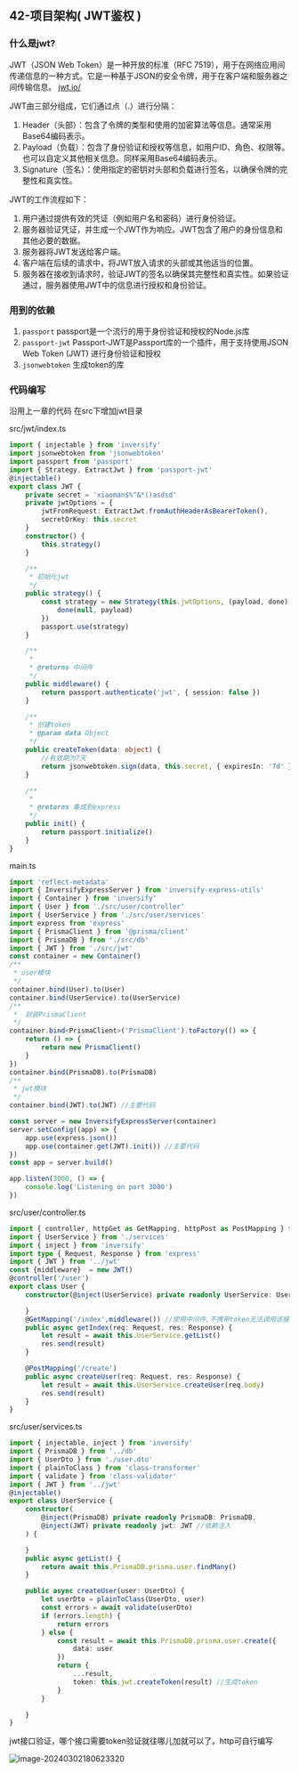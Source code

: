 ## 42-项目架构( JWT鉴权 )

### 什么是jwt?

JWT（JSON Web Token）是一种开放的标准（RFC 7519），用于在网络应用间传递信息的一种方式。它是一种基于JSON的安全令牌，用于在客户端和服务器之间传输信息。 [jwt.io/](https://jwt.io/)

JWT由三部分组成，它们通过点（.）进行分隔：

1. Header（头部）：包含了令牌的类型和使用的加密算法等信息。通常采用Base64编码表示。
2. Payload（负载）：包含了身份验证和授权等信息，如用户ID、角色、权限等。也可以自定义其他相关信息。同样采用Base64编码表示。
3. Signature（签名）：使用指定的密钥对头部和负载进行签名，以确保令牌的完整性和真实性。

JWT的工作流程如下：

1. 用户通过提供有效的凭证（例如用户名和密码）进行身份验证。
2. 服务器验证凭证，并生成一个JWT作为响应。JWT包含了用户的身份信息和其他必要的数据。
3. 服务器将JWT发送给客户端。
4. 客户端在后续的请求中，将JWT放入请求的头部或其他适当的位置。
5. 服务器在接收到请求时，验证JWT的签名以确保其完整性和真实性。如果验证通过，服务器使用JWT中的信息进行授权和身份验证。

### 用到的依赖

1. `passport` passport是一个流行的用于身份验证和授权的Node.js库
2. `passport-jwt` Passport-JWT是Passport库的一个插件，用于支持使用JSON Web Token (JWT) 进行身份验证和授权
3. `jsonwebtoken` 生成token的库

### 代码编写

沿用上一章的代码 在src下增加jwt目录 

src/jwt/index.ts

```typescript
import { injectable } from 'inversify'
import jsonwebtoken from 'jsonwebtoken'
import passport from 'passport'
import { Strategy, ExtractJwt } from 'passport-jwt'
@injectable()
export class JWT {
    private secret = 'xiaoman$%^&*()asdsd'
    private jwtOptions = {
        jwtFromRequest: ExtractJwt.fromAuthHeaderAsBearerToken(),
        secretOrKey: this.secret
    }
    constructor() {
        this.strategy()
    }

    /**
     * 初始化jwt
     */
    public strategy() {
        const strategy = new Strategy(this.jwtOptions, (payload, done) => {
            done(null, payload)
        })
        passport.use(strategy)
    }

    /**
     * 
     * @returns 中间件
     */
    public middleware() {
        return passport.authenticate('jwt', { session: false })
    }

    /**
     * 创建token
     * @param data Object
     */
    public createToken(data: object) {
        //有效期为7天
        return jsonwebtoken.sign(data, this.secret, { expiresIn: '7d' })
    }

    /**
     * 
     * @returns 集成到express
     */
    public init() {
        return passport.initialize()
    }
}
```

main.ts

```typescript
import 'reflect-metadata'
import { InversifyExpressServer } from 'inversify-express-utils'
import { Container } from 'inversify'
import { User } from './src/user/controller'
import { UserService } from './src/user/services'
import express from 'express'
import { PrismaClient } from '@prisma/client'
import { PrismaDB } from './src/db'
import { JWT } from './src/jwt'
const container = new Container()
/**
 * user模块
 */
container.bind(User).to(User)
container.bind(UserService).to(UserService)
/**
 *  封装PrismaClient
 */
container.bind<PrismaClient>('PrismaClient').toFactory(() => {
    return () => {
        return new PrismaClient()
    }
})
container.bind(PrismaDB).to(PrismaDB)
/**
 * jwt模块
 */
container.bind(JWT).to(JWT) //主要代码

const server = new InversifyExpressServer(container)
server.setConfig((app) => {
    app.use(express.json())
    app.use(container.get(JWT).init()) //主要代码
})
const app = server.build()

app.listen(3000, () => {
    console.log('Listening on port 3000')
})
```

src/user/controller.ts

```typescript
import { controller, httpGet as GetMapping, httpPost as PostMapping } from 'inversify-express-utils'
import { UserService } from './services'
import { inject } from 'inversify'
import type { Request, Response } from 'express'
import { JWT } from '../jwt'
const {middleware}  = new JWT()
@controller('/user')
export class User {
    constructor(@inject(UserService) private readonly UserService: UserService) {

    }
    @GetMapping('/index',middleware()) //使用中间件,不携带token无法调用该接口会显示401
    public async getIndex(req: Request, res: Response) {
        let result = await this.UserService.getList()
        res.send(result)
    }

    @PostMapping('/create')
    public async createUser(req: Request, res: Response) {
        let result = await this.UserService.createUser(req.body)
        res.send(result)
    }
}
```

src/user/services.ts

```typescript
import { injectable, inject } from 'inversify'
import { PrismaDB } from '../db'
import { UserDto } from './user.dto'
import { plainToClass } from 'class-transformer'
import { validate } from 'class-validator'
import { JWT } from '../jwt'
@injectable()
export class UserService {
    constructor(
        @inject(PrismaDB) private readonly PrismaDB: PrismaDB,
        @inject(JWT) private readonly jwt: JWT //依赖注入
    ) {

    }
    public async getList() {
        return await this.PrismaDB.prisma.user.findMany()
    }

    public async createUser(user: UserDto) {
        let userDto = plainToClass(UserDto, user)
        const errors = await validate(userDto)
        if (errors.length) {
            return errors
        } else {
            const result = await this.PrismaDB.prisma.user.create({
                data: user
            })
            return {
                ...result,
                token: this.jwt.createToken(result) //生成token
            }
        }

    }
}
```

jwt接口验证，哪个接口需要token验证就往哪儿加就可以了，http可自行编写

![image-20240302180623320](https://chen-1320883525.cos.ap-chengdu.myqcloud.com/img/image-20240302180623320.png)